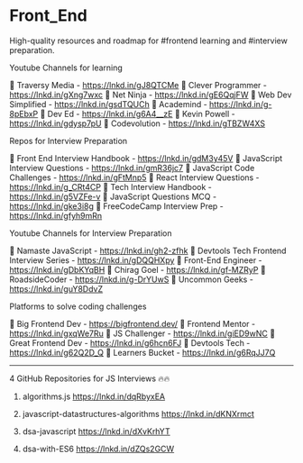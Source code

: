 # Front_End


High-quality resources and roadmap for #frontend learning and #interview preparation.

Youtube Channels for learning

🎥 Traversy Media - https://lnkd.in/gJ8QTCMe
🎥 Clever Programmer - https://lnkd.in/gXng7wxc
🎥 Net Ninja - https://lnkd.in/gE6QqjFW
🎥 Web Dev Simplified - https://lnkd.in/gsdTQUCh
🎥 Academind - https://lnkd.in/g-8pEbxP
🎥 Dev Ed - https://lnkd.in/g6A4__zE
🎥 Kevin Powell - https://lnkd.in/gdysp7pU
🎥 Codevolution - https://lnkd.in/gTBZW4XS


Repos for Interview Preparation

📁 Front End Interview Handbook - https://lnkd.in/gdM3y45V
📁 JavaScript Interview Questions - https://lnkd.in/gmR36jc7
📁 JavaScript Code Challenges - https://lnkd.in/gFtMnp5
📁 React Interview Questions - https://lnkd.in/g_CRt4CP
📁 Tech Interview Handbook - https://lnkd.in/g5VZFe-v
📁 JavaScript Questions MCQ - https://lnkd.in/gke3i8g
📁 FreeCodeCamp Interview Prep - https://lnkd.in/gfyh9mRn


Youtube Channels for Interview Preparation

🎥 Namaste JavaScript - https://lnkd.in/gh2-zfhk
🎥 Devtools Tech Frontend Interview Series - https://lnkd.in/gDQQHXpy
🎥 Front-End Engineer - https://lnkd.in/gDbKYqBH
🎥 Chirag Goel - https://lnkd.in/gf-MZRyP
🎥 RoadsideCoder - https://lnkd.in/g-DrYUwS
🎥 Uncommon Geeks - https://lnkd.in/guY8DdvZ


Platforms to solve coding challenges

🚉 Big Frontend Dev - https://bigfrontend.dev/
🚉 Frontend Mentor - https://lnkd.in/gxqWe7Ru
🚉 JS Challenger - https://lnkd.in/giED9wNC
🚉 Great Frontend Dev - https://lnkd.in/g6hcn6FJ
🚉 Devtools Tech - https://lnkd.in/g62Q2D_Q
🚉 Learners Bucket - https://lnkd.in/g6RqJJ7Q


*************************

4 GitHub Repositories for JS Interviews 🔥🔥

1. algorithms.js
https://lnkd.in/dqRbyxEA

2. javascript-datastructures-algorithms
https://lnkd.in/dKNXrmct

3. dsa-javascript
https://lnkd.in/dXvKrhYT

4. dsa-with-ES6
https://lnkd.in/dZQs2GCW
